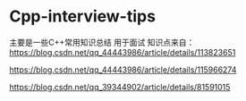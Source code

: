 # Cpp-interview-tips
主要是一些C++常用知识总结
用于面试
知识点来自：
https://blog.csdn.net/qq_44443986/article/details/113823651

https://blog.csdn.net/qq_44443986/article/details/115966274

https://blog.csdn.net/qq_39344902/article/details/81591015
